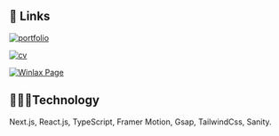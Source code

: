 
## 🔗 Links
[![portfolio](https://img.shields.io/badge/my_portfolio-000?style=for-the-badge&logo=ko-fi&logoColor=orange)](https://winlax.id.vn/)

[![cv](https://img.shields.io/badge/my_CV-000?style=for-the-badge&logo=readme&logoColor=orange)](https://winlax.id.vn/cv)

[![Winlax Page](https://winlax.id.vn/og/og-main.png)](https://winlax.id.vn/)

## 🧑🏻‍💻Technology
Next.js, React.js, TypeScript, Framer Motion, Gsap, TailwindCss, Sanity.


